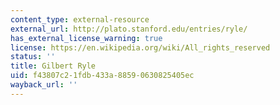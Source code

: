 ```yaml
---
content_type: external-resource
external_url: http://plato.stanford.edu/entries/ryle/
has_external_license_warning: true
license: https://en.wikipedia.org/wiki/All_rights_reserved
status: ''
title: Gilbert Ryle
uid: f43807c2-1fdb-433a-8859-0630825405ec
wayback_url: ''
---
```


